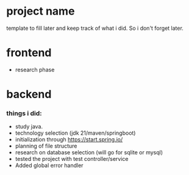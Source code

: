 # project name

template to fill later and keep track of what i did. So i don't forget later.

# frontend

- research phase

# backend

### things i did:
- study java.
- technology selection (jdk 21/maven/springboot)
- initialization through https://start.spring.io/
- planning of file structure
- research on database selection (will go for sqlite or mysql)
- tested the project with test controller/service
- Added global error handler